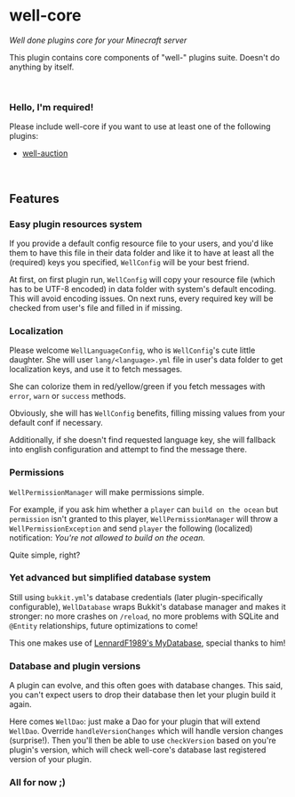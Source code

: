 well-core
=========

*Well done plugins core for your Minecraft server*

This plugin contains core components of "well-" plugins suite. Doesn't do anything by itself.

<br/>


### Hello, I'm required!

Please include well-core if you want to use at least one of the following plugins:

* [well-auction](http://dev.bukkit.org/bukkit-plugins/well-auction/)

<br/>

## Features

### Easy plugin resources system

If you provide a default config resource file to your users, and you'd like them to have this file in their data folder and like it to have at least all the (required) keys you specified, `WellConfig` will be your best friend.

At first, on first plugin run, `WellConfig` will copy your resource file (which has to be UTF-8 encoded) in data folder with system's default encoding. This will avoid encoding issues. On next runs, every required key will be checked from user's file and filled in if missing.


### Localization

Please welcome `WellLanguageConfig`, who is `WellConfig`'s cute little daughter. She will user `lang/<language>.yml` file in user's data folder to get localization keys, and use it to fetch messages.

She can colorize them in red/yellow/green if you fetch messages with `error`, `warn` or `success` methods.

Obviously, she will has `WellConfig` benefits, filling missing values from your default conf if necessary.

Additionally, if she doesn't find requested language key, she will fallback into english configuration and attempt to find the message there.


### Permissions

`WellPermissionManager` will make permissions simple.

For example, if you ask him whether a `player` can `build on the ocean` but `permission` isn't granted to this player, `WellPermissionManager` will throw a `WellPermissionException` and send `player` the following (localized) notification:
*You're not allowed to build on the ocean.*

Quite simple, right?


### Yet advanced but simplified database system

Still using `bukkit.yml`'s database credentials (later plugin-specifically configurable), `WellDatabase` wraps Bukkit's database manager and makes it stronger: no more crashes on `/reload`, no more problems with SQLite and `@Entity` relationships, future optimizations to come!

This one makes use of [LennardF1989's MyDatabase](https://forums.bukkit.org/threads/bukkit-persistance-reimplemented-no-code-changes-required.24987/), special thanks to him!


### Database and plugin versions

A plugin can evolve, and this often goes with database changes. This said, you can't expect users to drop their database then let your plugin build it again.

Here comes `WellDao`: just make a Dao for your plugin that will extend `WellDao`. Override `handleVersionChanges` which will handle version changes (surprise!). Then you'll then be able to use `checkVersion` based on you're plugin's version, which will check well-core's database last registered version of your plugin.


### All for now ;)